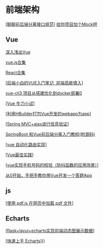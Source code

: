# 前端架构
[[聊聊前后端分离接口规范](https://www.cnblogs.com/qwlscn/p/11495402.html)]
[给你项目加个Mock吧](https://www.cnblogs.com/renlywen/p/13549380.html)
## Vue

[深入浅出Vue](https://www.cnblogs.com/By-ruoyu/category/1378905.html)

[vue.js合集](https://www.cnblogs.com/danvic712/p/9549100.html)

[React合集](https://www.cnblogs.com/strick/category/1455720.html)

[[后端小白的VUE入门笔记, 前端高能慎入](https://www.cnblogs.com/ZhuChangwu/p/11303521.html)]

[vue-cli3 项目从搭建优化到docker部署0](https://blog.csdn.net/QQ729533020/article/details/99713936?utm_source=app)

[[Vue 牛刀小试\]](https://www.cnblogs.com/danvic712/category/1288257.html)

[[利用HBuilder打包Vue开发的webapp为app](https://www.cnblogs.com/dengyao-blogs/p/11532133.html)]

[[Spring MVC+ajax进行信息验证](https://www.cnblogs.com/by-my-blog/p/11531140.html)]

[SpringBoot 和Vue前后端分离入门教程(附源码)](https://www.javazhiyin.com/40872.html)

[[vue 自动化路由实现](https://www.cnblogs.com/mianbaodaxia/p/11452123.html)]

[[Vue最佳实践](https://www.cnblogs.com/jofun/p/11454373.html)]

[[vue实现手机号码的校验（防抖函数的应用场景）](https://www.cnblogs.com/dengyao-blogs/p/11453756.html)]

[从0开始，手把手教你用Vue开发一个答题App](https://www.cnblogs.com/songboriceboy/p/13265777.html)

## js
[[使用 pdf.js 在网页中加载 pdf 文件](https://www.cnblogs.com/SavionZhang/p/11757849.html)]

## Echarts
[[flask+layui+echarts实现前端动态图展示数据](https://www.cnblogs.com/huxiansheng/p/11611178.html)]

[[快速上手 Echarts](https://www.cnblogs.com/stormlong/p/10923747.html)]()



